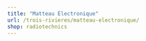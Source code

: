 ```yaml
---
title: "Matteau Électronique"
url: /trois-rivieres/matteau-electronique/
shop: radiotechnics
---
```

